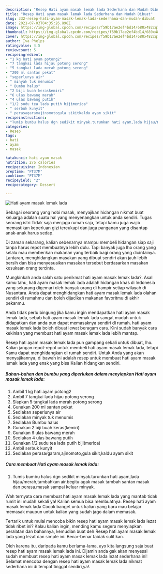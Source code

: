 ```yaml
---
description: "Resep Hati ayam masak lemak lada Sederhana dan Mudah Dibuat"
title: "Resep Hati ayam masak lemak lada Sederhana dan Mudah Dibuat"
slug: 332-resep-hati-ayam-masak-lemak-lada-sederhana-dan-mudah-dibuat
date: 2021-07-03T04:35:26.898Z
image: https://img-global.cpcdn.com/recipes/f59b17ae2ef4bd14/680x482cq70/hati-ayam-masak-lemak-lada-foto-resep-utama.jpg
thumbnail: https://img-global.cpcdn.com/recipes/f59b17ae2ef4bd14/680x482cq70/hati-ayam-masak-lemak-lada-foto-resep-utama.jpg
cover: https://img-global.cpcdn.com/recipes/f59b17ae2ef4bd14/680x482cq70/hati-ayam-masak-lemak-lada-foto-resep-utama.jpg
author: Iva Phelps
ratingvalue: 4.5
reviewcount: 5
recipeingredient:
- "1 kg hati ayam potong2"
- "7 tangkai lada hijau potong serong"
- "5 tangkai lada merah potong serong"
- "200 ml santan pekat"
- "seperlunya air"
- " minyak tuk menumis"
- " Bumbu halus"
- "2 biji buah keraskemiri"
- "6 ulas bawang merah"
- "4 ulas bawang putih"
- "1/2 sudu tea lada putih bijimerica"
- " serbuk kunyit"
- " perasagaramajinomotogula sikitkaldu ayam sikit"
recipeinstructions:
- "Tumis bumbu halus dgn sedikit minyak.turunkan hati ayam,lada hijau/merah,tambahkan air.begitu agak masak tambah santan masak dan perasa.masak sampai keluar minyak."
categories:
- Resep
tags:
- hati
- ayam
- masak

katakunci: hati ayam masak 
nutrition: 276 calories
recipecuisine: Indonesian
preptime: "PT37M"
cooktime: "PT37M"
recipeyield: "2"
recipecategory: Dessert

---
```



![Hati ayam masak lemak lada](https://img-global.cpcdn.com/recipes/f59b17ae2ef4bd14/680x482cq70/hati-ayam-masak-lemak-lada-foto-resep-utama.jpg)

Sebagai seorang yang hobi masak, menyajikan hidangan nikmat buat keluarga adalah suatu hal yang menyenangkan untuk anda sendiri. Tugas seorang istri Tidak saja menjaga rumah saja, tetapi kamu juga wajib memastikan keperluan gizi tercukupi dan juga panganan yang disantap anak-anak harus sedap.

Di zaman  sekarang, kalian sebenarnya mampu membeli hidangan siap saji tanpa harus repot membuatnya lebih dulu. Tapi banyak juga lho orang yang selalu mau memberikan makanan yang terbaik bagi orang yang dicintainya. Lantaran, menghidangkan masakan yang dibuat sendiri akan jauh lebih bersih dan bisa menyesuaikan masakan tersebut berdasarkan masakan kesukaan orang tercinta. 



Mungkinkah anda salah satu penikmat hati ayam masak lemak lada?. Asal kamu tahu, hati ayam masak lemak lada adalah hidangan khas di Indonesia yang sekarang digemari oleh banyak orang di hampir setiap wilayah di Nusantara. Anda dapat menghidangkan hati ayam masak lemak lada olahan sendiri di rumahmu dan boleh dijadikan makanan favoritmu di akhir pekanmu.

Anda tidak perlu bingung jika kamu ingin mendapatkan hati ayam masak lemak lada, sebab hati ayam masak lemak lada sangat mudah untuk didapatkan dan anda pun dapat memasaknya sendiri di rumah. hati ayam masak lemak lada boleh dibuat lewat beragam cara. Kini sudah banyak cara kekinian yang membuat hati ayam masak lemak lada lebih mantap.

Resep hati ayam masak lemak lada pun gampang sekali untuk dibuat, lho. Kalian jangan repot-repot untuk membeli hati ayam masak lemak lada, tetapi Kamu dapat menghidangkan di rumah sendiri. Untuk Anda yang akan menyajikannya, di bawah ini adalah resep untuk membuat hati ayam masak lemak lada yang enak yang bisa Kalian hidangkan sendiri.

<!--inarticleads1-->

##### Bahan-bahan dan bumbu yang diperlukan dalam menyiapkan Hati ayam masak lemak lada:

1. Ambil 1 kg hati ayam potong2
1. Ambil 7 tangkai lada hijau potong serong
1. Siapkan 5 tangkai lada merah potong serong
1. Gunakan 200 ml santan pekat
1. Sediakan seperlunya air
1. Sediakan  minyak tuk menumis
1. Sediakan  Bumbu halus
1. Gunakan 2 biji buah keras(kemiri)
1. Gunakan 6 ulas bawang merah
1. Sediakan 4 ulas bawang putih
1. Gunakan 1/2 sudu tea lada putih biji(merica)
1. Ambil  serbuk kunyit
1. Sediakan  perasa/garam,ajinomoto,gula sikit,kaldu ayam sikit




<!--inarticleads2-->

##### Cara membuat Hati ayam masak lemak lada:

1. Tumis bumbu halus dgn sedikit minyak.turunkan hati ayam,lada hijau/merah,tambahkan air.begitu agak masak tambah santan masak dan perasa.masak sampai keluar minyak.




Wah ternyata cara membuat hati ayam masak lemak lada yang mantab tidak rumit ini mudah sekali ya! Kalian semua bisa membuatnya. Resep hati ayam masak lemak lada Cocok banget untuk kalian yang baru mau belajar memasak maupun untuk kalian yang sudah jago dalam memasak.

Tertarik untuk mulai mencoba bikin resep hati ayam masak lemak lada lezat tidak ribet ini? Kalau kalian ingin, mending kamu segera menyiapkan peralatan dan bahannya, kemudian buat deh Resep hati ayam masak lemak lada yang lezat dan simple ini. Benar-benar taidak sulit kan. 

Oleh karena itu, daripada kamu berlama-lama, ayo kita langsung saja buat resep hati ayam masak lemak lada ini. Dijamin anda gak akan menyesal sudah membuat resep hati ayam masak lemak lada lezat sederhana ini! Selamat mencoba dengan resep hati ayam masak lemak lada nikmat sederhana ini di tempat tinggal sendiri,ya!.

